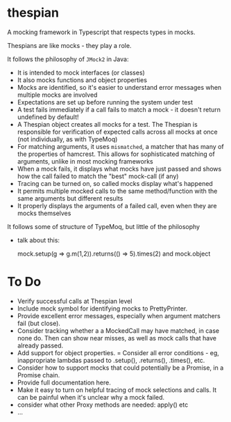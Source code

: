 # thespian

A mocking framework in Typescript that respects types in mocks.

Thespians are like mocks - they play a role.

It follows the philosophy of `JMock2` in Java:
 - It is intended to mock interfaces (or classes)
 - It also mocks functions and object properties
 - Mocks are identified, so it's easier to understand error messages when multiple mocks are involved
 - Expectations are set up before running the system under test
 - A test fails immediately if a call fails to match a mock - it doesn't return undefined by default!
 - A Thespian object creates all mocks for a test. 
   The Thespian is responsible for verification of expected calls across all mocks at once (not individually, as with TypeMoq)
 - For matching arguments, it uses `mismatched`, a matcher that has many of the properties of hamcrest.
   This allows for sophisticated matching of arguments, unlike in most mocking frameworks
 - When a mock fails, it displays what mocks have just passed and shows how the call failed to match the "best" mock-call (if any)
 - Tracing can be turned on, so called mocks display what's happened
 - It permits multiple mocked calls to the same method/function with the same arguments but different results
 - It properly displays the arguments of a failed call, even when they are mocks themselves
 

It follows some of structure of TypeMoq, but little of the philosophy
 - talk about this:
  
   mock.setup(g => g.m(1,2)).returns(() => 5).times(2)  and mock.object
    
# To Do

 - Verify successful calls at Thespian level
 - Include mock symbol for identifying mocks to PrettyPrinter.
 - Provide excellent error messages, especially when argument matchers fail (but close).
 - Consider tracking whether a a MockedCall may have matched, in case none do. 
   Then can show near misses, as well as mock calls that have already passed.
 - Add support for object properties.
 = Consider all error conditions - eg, inappropriate lambdas passed to .setup(), .returns(), .times(), etc.
 - Consider how to support mocks that could potentially be a Promise, in a Promise chain.
 - Provide full documentation here.
 - Make it easy to turn on helpful tracing of mock selections and calls. 
   It can be painful when it's unclear why a mock failed.
 - consider what other Proxy methods are needed: apply() etc
 - ...